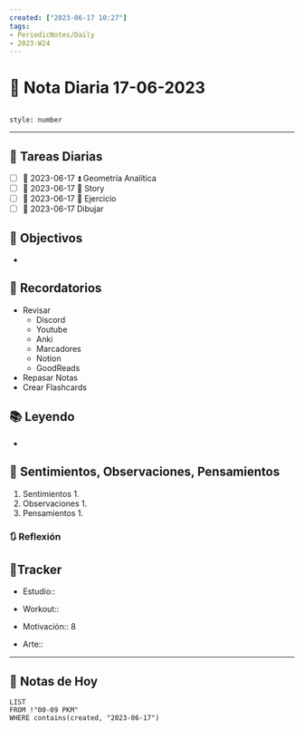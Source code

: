 ```yaml
---
created: ["2023-06-17 10:27"]
tags:
- PeriodicNotes/Daily
- 2023-W24
---
```


# 📅 Nota Diaria 17-06-2023
```toc

style: number

```

---
## 🔷 Tareas Diarias
- [ ] 📅 2023-06-17 ⏫ Geometría Analítica
- [ ] 📅 2023-06-17 🔼 Story
- [ ] 📅 2023-06-17 🔼 Ejercicio
- [ ] 📅 2023-06-17 Dibujar

## 🎯 Objectivos
- 
## 📕 Recordatorios
- Revisar
	- Discord
	- Youtube
	- Anki
	- Marcadores
	- Notion
	- GoodReads
- Repasar Notas
- Crear Flashcards

## 📚 Leyendo
- 
## 💬 Sentimientos, Observaciones, Pensamientos 
1. Sentimientos
	1. 
2. Observaciones
	1. 
3. Pensamientos
	1. 
### 🔃 Reflexión

## 🔷Tracker

- Estudio::

- Workout::

- Motivación:: 8

- Arte::
---

## 📅 Notas de Hoy
```dataview
LIST 
FROM !"00-09 PKM" 
WHERE contains(created, "2023-06-17")
```